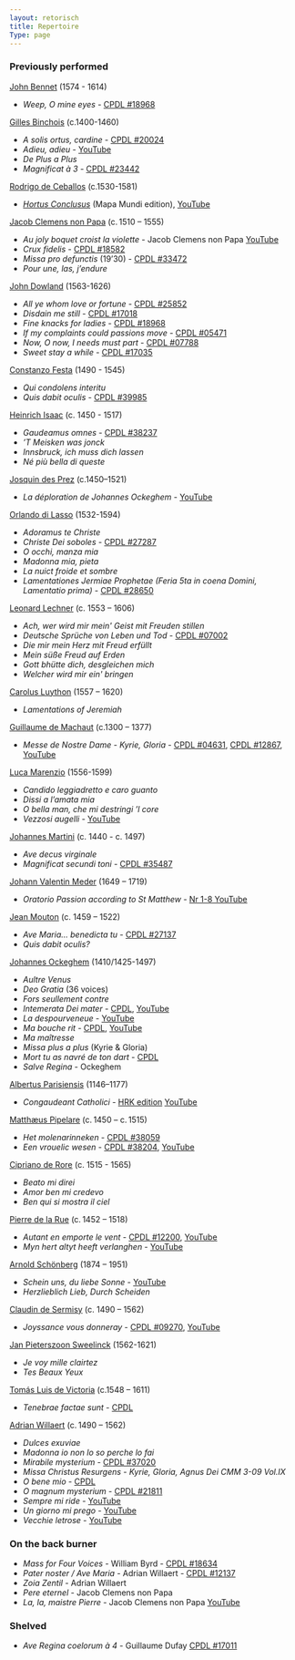 ```yaml
---
layout: retorisch
title: Repertoire
Type: page
---
```


### Previously performed

[John Bennet](http://en.wikipedia.org/wiki/John_Bennet) (1574 - 1614)

* _Weep, O mine eyes_ -
[CPDL #18968](http://www.cpdl.org/wiki/index.php/Weep,_O_Mine_Eyes_%28John_Bennet%29)


[Gilles Binchois](http://en.wikipedia.org/wiki/Gilles_Binchois) (c.1400-1460)

* _A solis ortus, cardine_  -
[CPDL #20024](http://www.cpdl.org/wiki/index.php/A_solis_ortus_cardine_a_4_%28Gilles_Binchois%29)
* _Adieu, adieu_ -
[YouTube](http://www.youtube.com/watch?v=qv83yN8wQwY%29)
* _De Plus a Plus_
* _Magnificat à 3_  -
[CPDL #23442](http://www.cpdl.org/wiki/index.php/Magnificat_3ii_Toni_%28Gilles_Binchois%29)


[Rodrigo de Ceballos](http://en.wikipedia.org/wiki/Rodrigo_de_Ceballos) (c.1530-1581)

* _[Hortus Conclusus](/post/ceballos-hortus-conclusus)_ (Mapa Mundi edition),
[YouTube](http://www.youtube.com/watch?v=XoNlooK1tmg%29)


[Jacob Clemens non Papa](https://en.wikipedia.org/wiki/Jacob_Clemens_non_Papa) (c. 1510 – 1555)

* _Au joly boquet croist la violette_ - Jacob Clemens non Papa
[YouTube](https://www.youtube.com/watch?v=PpGw19nzYGk)
* _Crux fidelis_ -
[CPDL #18582](http://www.cpdl.org/wiki/index.php/Crux_fidelis_%28Jacobus_Clemens_non_Papa%29)
* _Missa pro defunctis_ (19’30) -
[CPDL #33472](http://www.cpdl.org/wiki/index.php/Missa_pro_defunctis_%28Jacobus_Clemens_non_Papa%29)
* _Pour une, las, j’endure_


[John Dowland](http://en.wikipedia.org/wiki/John_Dowland) (1563-1626)

* _All ye whom love or fortune_ -
[CPDL #25852](http://www.cpdl.org/wiki/index.php/All_ye,_whom_love_or_fortune_hath_betrayed_%28John_Dowland%29)
* _Disdain me still_ -
[CPDL #17018](http://www.cpdl.org/wiki/index.php/Disdain_me_still_%28John_Dowland%29)
* _Fine knacks for ladies_ -
[CPDL #18968](http://www.cpdl.org/wiki/index.php/Fine_knacks_for_ladies_%28John_Dowland%29)
* _If my complaints could passions move_ -
[CPDL #05471](http://www.cpdl.org/wiki/index.php/If_my_complaints_could_passions_move_%28John_Dowland%29)
* _Now, O now, I needs must part_ -
[CPDL #07788](http://www.cpdl.org/wiki/index.php/Now,_O_now,_I_needs_must_part_%28John_Dowland%29)
* _Sweet stay a while_ -
[CPDL #17035](http://www.cpdl.org/wiki/index.php/Sweet_stay_a_while_%28John_Dowland%29)


[Constanzo Festa](https://en.wikipedia.org/wiki/Costanzo_Festa) (1490 - 1545)

* _Qui condolens interitu_
* _Quis dabit oculis_ -
[CPDL #39985](http://www.cpdl.org/wiki/index.php/Quis_dabit_oculis_(Costanzo_Festa))


[Heinrich Isaac](https://en.wikipedia.org/wiki/Heinrich_Isaac) (c. 1450 - 1517)

* _Gaudeamus omnes_ -
[CPDL #38237](http://www.cpdl.org/wiki/index.php/Gaudeamus_omnes_(Heinrich_Isaac))
* _’T Meisken was jonck_
* _Innsbruck, ich muss dich lassen_
* _Né più bella di queste_


[Josquin des Prez](http://en.wikipedia.org/wiki/Josquin_des_Prez) (c.1450–1521)

* _La déploration de Johannes Ockeghem_ -
[YouTube](http://www.youtube.com/watch?v=XrYCyopfo9Y%29)


[Orlando di Lasso](http://en.wikipedia.org/wiki/Orlando_di_Lasso) (1532-1594)

* _Adoramus te Christe_
* _Christe Dei soboles_  -
[CPDL #27287](http://www2.cpdl.org/wiki/index.php/Christe_Dei_soboles_%28Orlando_di_Lasso%29)
* _O occhi, manza mia_
* _Madonna mia, pieta_
* _La nuict froide et sombre_
* _Lamentationes Jermiae Prophetae (Feria 5ta in coena Domini, Lamentatio prima)_ -
[CPDL #28650](http://www.cpdl.org/wiki/index.php/Lamentationes_Hieremiae_Prophetae_%28quatuor_vocum%29_%28Orlando_di_Lasso%29)


[Leonard Lechner](https://en.wikipedia.org/wiki/Leonard_Lechner) (c. 1553 – 1606)

* _Ach, wer wird mir mein' Geist mit Freuden stillen_
* _Deutsche Sprüche von Leben und Tod_ -
[CPDL #07002](http://www.cpdl.org/wiki/index.php/Deutsche_Sprüche_von_Leben_und_Tod_%28Leonhard_Lechner%29)
* _Die mir mein Herz mit Freud erfüllt_
* _Mein süße Freud auf Erden_
* _Gott bhütte dich, desgleichen mich_
* _Welcher wird mir ein' bringen_


[Carolus Luython](https://en.wikipedia.org/wiki/Carolus_Luython) (1557 – 1620)

* _Lamentations of Jeremiah_


[Guillaume de Machaut](http://en.wikipedia.org/wiki/Guillaume_de_Machaut) (c.1300 – 1377)

* _Messe de Nostre Dame - Kyrie, Gloria_  -
[CPDL #04631](http://www.cpdl.org/wiki/index.php/Messe_de_Nostre_Dame_%28Guillaume_de_Machaut%29),
[CPDL #12867](http://www.cpdl.org/wiki/index.php/Messe_de_Nostre_Dame_%28Guillaume_de_Machaut%29),
[YouTube](http://www.youtube.com/watch?v=11A4wqv8_wo%29)


[Luca Marenzio](https://en.wikipedia.org/wiki/Luca_Marenzio) (1556-1599)

* _Candido leggiadretto e caro guanto_
* _Dissi a l’amata mia_
* _O bella man, che mi destringi ’l core_
* _Vezzosi augelli_ -
[YouTube](https://www.youtube.com/watch?v=B1uroW--atA)


[Johannes Martini](https://en.wikipedia.org/wiki/Johannes_Martini) (c. 1440 - c. 1497)

* _Ave decus virginale_
* _Magnificat secundi toni_ -
[CPDL #35487](http://www.cpdl.org/wiki/index.php/Magnificat_secundi_toni_(Johannes_Martini))


[Johann Valentin Meder](http://en.wikipedia.org/wiki/Johann_Valentin_Meder) (1649 – 1719)

* _Oratorio Passion according to St Matthew_ - [Nr 1-8 YouTube](http://www.youtube.com/watch?v=3U9tAktyrzw%29)


[Jean Mouton](https://en.wikipedia.org/wiki/Jean_Mouton) (c. 1459 – 1522)

* _Ave Maria… benedicta tu_ -
[CPDL #27137](http://www.cpdl.org/wiki/index.php/Ave_Maria,_gratia_plena_a_4_%28Jean_Mouton%29)
* _Quis dabit oculis?_


[Johannes Ockeghem](http://en.wikipedia.org/wiki/Johannes_Ockeghem) (1410/1425-1497)

* _Aultre Venus_
* _Deo Gratia_ (36 voices)
* _Fors seullement contre_
* _Intemerata Dei mater_ -
[CPDL](http://www.cpdl.org/wiki/index.php/Intemerata_Dei_mater_%28Johannes_Ockeghem%29),
[YouTube](http://www.youtube.com/watch?v=ruDHDQXNF-I%29)
* _La despourveneue_ -
[YouTube](http://www.youtube.com/watch?v=Ah-s1zANdBg%29)
* _Ma bouche rit_ -
[CPDL](http://www.cpdl.org/wiki/index.php/Ma_bouche_rit_%28Johannes_Ockeghem%29),
[YouTube](http://www.youtube.com/watch?v=Eo1dM_KLwbc%29)
* _Ma maîtresse_
* _Missa plus a plus_ (Kyrie & Gloria)
* _Mort tu as navré de ton dart_ -
[CPDL](http://www.cpdl.org/wiki/index.php/Mort_tu_as_navrè_de_ton_dart_%28Johannes_Ockeghem%29)
* _Salve Regina_ - Ockeghem


[Albertus Parisiensis](http://en.wikipedia.org/wiki/Albertus_Parisiensis) (1146–1177)

* _Congaudeant Catholici_ - [HRK edition](/post/parisiensis-congaudeant-catholici%29)
[YouTube](http://www.youtube.com/watch?v=ej5qJVDmPQo%29)


[Matthæus Pipelare](https://en.wikipedia.org/wiki/Matthaeus_Pipelare) (c. 1450 – c. 1515)

* _Het molenarinneken_ -
[CPDL #38059](http://www.cpdl.org/wiki/index.php/Het_Molenarinneken_%28Matthaeus_Pipelare%29)
* _Een vrouelic wesen_ -
[CPDL #38204](http://www2.cpdl.org/wiki/index.php/Een_vrouelic_wesen_%28Matthaeus_Pipelare%29),
[YouTube](https://www.youtube.com/watch?v=2orB7-yPwvg)


[Cipriano de Rore](https://en.wikipedia.org/wiki/Cipriano_de_Rore) (c. 1515 - 1565)

* _Beato mi direi_
* _Amor ben mi credevo_
* _Ben qui si mostra il ciel_


[Pierre de la Rue](https://en.wikipedia.org/wiki/Pierre_de_la_Rue) (c. 1452 – 1518)

* _Autant en emporte le vent_ -
[CPDL #12200](http://www.cpdl.org/wiki/index.php/Autant_en_emporte_le_vent_%28Pierre_de_La_Rue%29),
[YouTube](https://www.youtube.com/watch?v=xb7b4DiXxkI)
* _Myn hert altyt heeft verlanghen_ -
[YouTube](https://www.youtube.com/watch?v=BBnUMNzOxVA)


[Arnold Schönberg](http://en.wikipedia.org/wiki/Arnold_Schoenberg) (1874 – 1951)

* _Schein uns, du liebe Sonne_ -
[YouTube](http://www.youtube.com/watch?v=u5DY9pvEGdg%29)
* _Herzlieblich Lieb, Durch Scheiden_


[Claudin de Sermisy](https://en.wikipedia.org/wiki/Claudin_de_Sermisy) (c. 1490 – 1562)

* _Joyssance vous donneray_ -
[CPDL #09270](http://www.cpdl.org/wiki/index.php/Joyssance_vous_donneray_%28Claudin_de_Sermisy%29),
[YouTube](https://www.youtube.com/watch?v=CyZTd1puy7k)


[Jan Pieterszoon Sweelinck](http://en.wikipedia.org/wiki/Jan_Pieterszoon_Sweelinck) (1562-1621)

* _Je voy mille clairtez_
* _Tes Beaux Yeux_


[Tomás Luis de Victoria](https://en.wikipedia.org/wiki/Tomás_Luis_de_Victoria) (c.1548 – 1611)

* _Tenebrae factae sunt_ -
[CPDL](http://www.cpdl.org/wiki/index.php/Tenebrae_factae_sunt_%28Tomás_Luis_de_Victoria%29)


[Adrian Willaert](https://en.wikipedia.org/wiki/Adrian_Willaert) (c. 1490 – 1562)

* _Dulces exuviae_
* _Madonna io non lo so perche lo fai_
* _Mirabile mysterium_ -
[CPDL #37020](http://www.cpdl.org/wiki/index.php/Mirabile_mysterium_%28Adrian_Willaert%29)
* _Missa Christus Resurgens - Kyrie, Gloria, Agnus Dei_ *CMM 3-09 Vol.IX*
* _O bene mio_ -
[CPDL](http://www.cpdl.org/wiki/index.php/O_bene_mio_%28Adrian_Willaert%29)
* _O magnum mysterium_ -
[CPDL #21811](http://www.cpdl.org/wiki/index.php/O_magnum_mysterium_%28Adrian_Willaert%29)
* _Sempre mi ride_ -
[YouTube](https://www.youtube.com/watch?v=guLn_Jt7Nwg)
* _Un giorno mi prego_ -
[YouTube](https://www.youtube.com/watch?v=oVDKJDzYt1U)
* _Vecchie letrose_ -
[YouTube](https://www.youtube.com/watch?v=IRMJsWI1zYI)


### On the back burner

* _Mass for Four Voices_ - William Byrd -
[CPDL #18634](http://www.cpdl.org/wiki/index.php/Mass_for_Four_Voices_%28William_Byrd%29)
* _Pater noster / Ave Maria_ - Adrian Willaert -
[CPDL #12137](http://www.cpdl.org/wiki/index.php/Pater_noster_-_Ave_Maria_%28Adrian_Willaert%29)
* _Zoia Zentil_ - Adrian Willaert
* _Pere eternel_ - Jacob Clemens non Papa
* _La, la, maistre Pierre_ - Jacob Clemens non Papa
[YouTube](https://www.youtube.com/watch?v=E7Wh2GJcGNU)

### Shelved

* _Ave Regina coelorum à 4_  - Guillaume Dufay
[CPDL #17011](http://www.cpdl.org/wiki/index.php/Ave_Regina_coelorum_a_4_%28Guillaume_Dufay%29)
